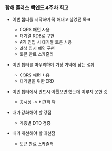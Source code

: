### 항해 플러스 백엔드 4주차 회고

* 이번 챕터를 시작하며 꼭 해내고 싶었던 목표
  * CQRS 패턴 사용
  * 대기열 RDB로 구현
  * API 진입 시 대기열 토큰 사용
  * 좌석 임시 예약 구현
  * 토큰 만료 스케줄러
    
* 이번 챕터를 마무리하며 가장 기억에 남는 성취
  * CQRS 패턴 사용
  * 대기열을 위한 ERD
 
* 이번 챕터에서 반드시 이뤘으면 했는데 이루지 못한 것
  * 동시성 -> 비관적 락
    
* 내가 강화해야 할 강점
  * 계층별 DTO 검증
    
* 내가 개선해야 할 개선점
  * 토큰 만료 스케줄러
